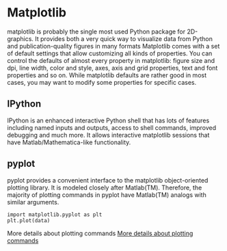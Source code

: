 # Matplotlib
matplotlib is probably the single most used Python package for 2D-graphics. It provides both a very quick way to visualize data from Python and publication-quality figures in many formats
Matplotlib comes with a set of default settings that allow customizing all kinds of properties. You can control the defaults of almost every property in matplotlib: figure size and dpi, line width, color and style, axes, axis and grid properties, text and font properties and so on. While matplotlib defaults are rather good in most cases, you may want to modify some properties for specific cases.
## IPython
IPython is an enhanced interactive Python shell that has lots of features including named inputs and outputs, access to shell commands, improved debugging and much more. It allows interactive matplotlib sessions that have Matlab/Mathematica-like functionality.
## pyplot
pyplot provides a convenient interface to the matplotlib object-oriented plotting library. It is modeled closely after Matlab(TM). Therefore, the majority of plotting commands in pyplot have Matlab(TM) analogs with similar arguments.

    import matplotlib.pyplot as plt
    plt.plot(data)

More details about plotting commands
[More details about plotting commands](https://github.com/rougier/matplotlib-tutorial)